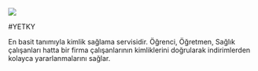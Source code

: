 
![](C:/Users/beyza/Desktop/indir.png)

#YETKY

En basit tanımıyla kimlik sağlama servisidir. Öğrenci, Öğretmen, Sağlık çalışanları hatta bir firma çalışanlarının
kimliklerini doğrularak indirimlerden kolayca yararlanmalarını sağlar.